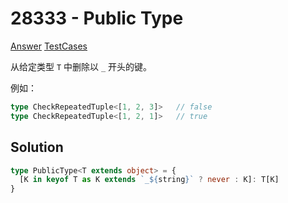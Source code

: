 # 28333 - Public Type

[Answer](https://github.com/lybenson/ts-checker/blob/master/src/28333-medium-public-type/template.ts) [TestCases](https://github.com/lybenson/ts-checker/blob/master/src/28333-medium-public-type/test-cases.ts)

从给定类型 `T` 中删除以 `_` 开头的键。

例如：

```ts
type CheckRepeatedTuple<[1, 2, 3]>   // false
type CheckRepeatedTuple<[1, 2, 1]>   // true
```

## Solution

```ts
type PublicType<T extends object> = {
  [K in keyof T as K extends `_${string}` ? never : K]: T[K]
}
```
